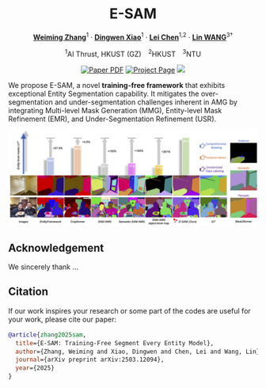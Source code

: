 <div align="center">
<h1>E-SAM</h1>

[**Weiming Zhang**](https://scholar.google.com/citations?hl=zh-CN&user=cdtgqkgAAAAJ)<sup>1</sup> · [**Dingwen Xiao**](https://scholar.google.com/citations?hl=zh-CN&user=Zd-5kV4AAAAJ)<sup>1</sup> · [**Lei Chen**](https://scholar.google.com/citations?hl=zh-CN&user=gtglwgYAAAAJ)<sup>1,2</sup> · [**Lin WANG**](https://scholar.google.com/citations?user=SReb2csAAAAJ&hl=zh-CN)<sup>3&dagger;</sup> 

<sup>1</sup>AI Thrust, HKUST (GZ)&emsp;<sup>2</sup>HKUST&emsp;<sup>3</sup>NTU
<br>

<a href="https://arxiv.org/abs/2503.12094"><img src='https://img.shields.io/badge/arXiv-ESAM-red' alt='Paper PDF'></a>
<a href='https://weimingz996.github.io/E-SAM/'><img src='https://img.shields.io/badge/Project_Page-ESAM-green' alt='Project Page'></a>
<a href='https://arxiv.org/abs/2503.12094'><img src='https://img.shields.io/badge/%F0%9F%A4%97%20Hugging%20Face-Demo-blue'></a>
</div>

We propose E-SAM, a novel <b>training-free framework</b> that exhibits exceptional Entity Segmentation capability. It mitigates the over-segmentation and under-segmentation challenges inherent in AMG by integrating Multi-level Mask Generation (MMG), Entity-level Mask Refinement (EMR), and Under-Segmentation Refinement (USR).

![teaser](image/Teaser_iccv.png)

## Acknowledgement

We sincerely thank ...

## Citation
If our work inspires your research or some part of the codes are useful for your work, please cite our paper:
```bibtex
@article{zhang2025sam,
  title={E-SAM: Training-Free Segment Every Entity Model},
  author={Zhang, Weiming and Xiao, Dingwen and Chen, Lei and Wang, Lin},
  journal={arXiv preprint arXiv:2503.12094},
  year={2025}
}
```

